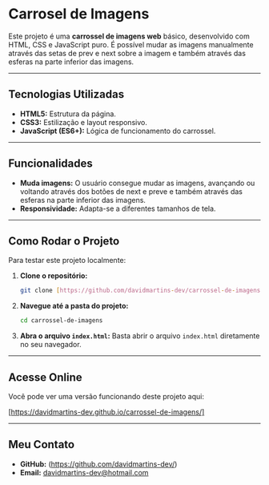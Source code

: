 # Carrosel de Imagens

Este projeto é uma **carrossel de imagens web** básico, desenvolvido com HTML, CSS e JavaScript puro. É possível mudar as imagens manualmente através das setas de prev e next sobre a imagem e também através das esferas na parte inferior das imagens.

---

## Tecnologias Utilizadas

* **HTML5:** Estrutura da página.
* **CSS3:** Estilização e layout responsivo.
* **JavaScript (ES6+):** Lógica de funcionamento do carrossel.

---

## Funcionalidades

* **Muda imagens:** O usuário consegue mudar as imagens, avançando ou voltando através dos botões de next e preve e também através das esferas na parte inferior das imagens.
* **Responsividade:** Adapta-se a diferentes tamanhos de tela.

---

## Como Rodar o Projeto

Para testar este projeto localmente:

1.  **Clone o repositório:**
    ```bash
    git clone [https://github.com/davidmartins-dev/carrossel-de-imagens.git](https://github.com/davidmartins-dev/carrossel-de-imagens.git)
    ```
2.  **Navegue até a pasta do projeto:**
    ```bash
    cd carrossel-de-imagens
    ```
3.  **Abra o arquivo `index.html`:**
    Basta abrir o arquivo `index.html` diretamente no seu navegador.

---

## Acesse Online

Você pode ver uma versão funcionando deste projeto aqui:

[https://davidmartins-dev.github.io/carrossel-de-imagens/]

---

## Meu Contato

* **GitHub:** (https://github.com/davidmartins-dev/)
* **Email:** davidmartins-dev@hotmail.com